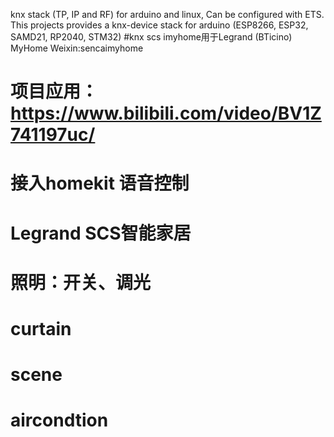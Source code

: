 knx stack (TP, IP and RF) for arduino and linux, Can be configured with ETS. This projects provides a knx-device stack for arduino (ESP8266, ESP32, SAMD21, RP2040, STM32)
#knx scs imyhome用于Legrand (BTicino) MyHome Weixin:sencaimyhome
# 项目应用：https://www.bilibili.com/video/BV1Z741197uc/
# 接入homekit 语音控制
# Legrand SCS智能家居
# 照明：开关、调光
# curtain
# scene
# aircondtion
